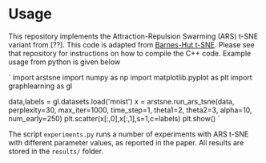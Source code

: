 # Usage #

This repository implements the Attraction-Repulsion Swarming (ARS) t-SNE variant from [??]. This code is adapted from [Barnes-Hut t-SNE](https://github.com/lvdmaaten/bhtsne/tree/master). Please see that repository for instructions on how to compile the C++ code. Example usage from python is given below

`
import arstsne
import numpy as np
import matplotlib.pyplot as plt 
import graphlearning as gl

data,labels = gl.datasets.load('mnist')
x = arstsne.run_ars_tsne(data, perplexity=30, max_iter=1000, time_step=1, theta1=2, theta2=3, alpha=10, num_early=250)
plt.scatter(x[:,0],x[:,1],s=1,c=labels)
plt.show()
`

The script `experiments.py` runs a number of experiments with ARS t-SNE with different parameter values, as reported in the paper. All results are stored in the `results/` folder. 


